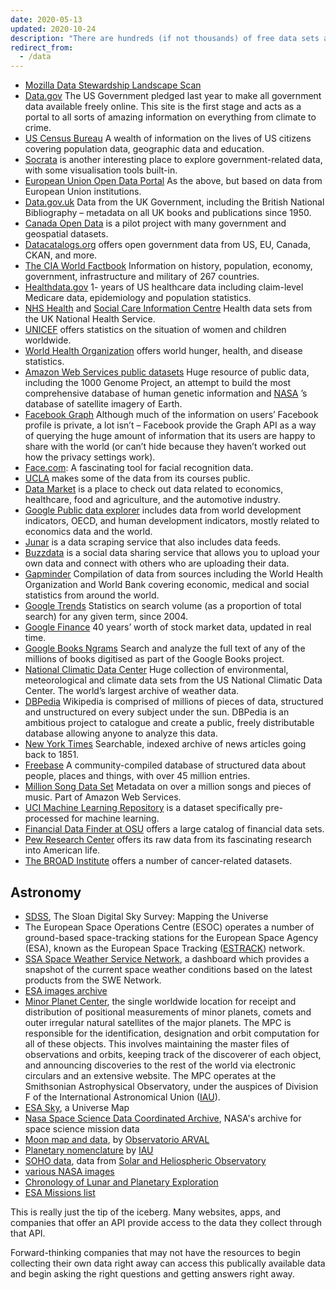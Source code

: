```yaml
---
date: 2020-05-13
updated: 2020-10-24
description: "There are hundreds (if not thousands) of free data sets available, ready to be used and analyzed by anyone willing to look for them.  Below is a list of some of the most globally interesting I’ve come across, but there are many, many more in many different niches."
redirect_from:
  - /data
---
```

- [Mozilla Data Stewardship Landscape Scan](https://airtable.com/shrn9jnFOQByon2i7/tblOrlwkMkuRn4HjV/viwOyRIDzKGemXbLW)
- [Data.gov](http://data.gov/) The US Government pledged last year to make all government data available freely online. This site is the first stage and acts as a portal to all sorts of amazing information on everything from climate to crime.
- [US Census Bureau](http://www.census.gov/data.html) A wealth of information on the lives of US citizens covering population data, geographic data and education.
- [Socrata](http://www.socrata.com/discover/) is another interesting place to explore government-related data, with some visualisation tools built-in.
- [European Union Open Data Portal](http://open-data.europa.eu/en/data/) As the above, but based on data from European Union institutions.
- [Data.gov.uk](http://data.gov.uk/) Data from the UK Government, including the British National Bibliography – metadata on all UK books and publications since 1950.
- [Canada Open Data](http://www.data.gc.ca/) is a pilot project with many government and geospatial datasets.
- [Datacatalogs.org](http://opengovernmentdata.org/data/) offers open government data from US, EU, Canada, CKAN, and more.
- [The CIA World Factbook](https://www.cia.gov/library/publications/the-world-factbook/) Information on history, population, economy, government, infrastructure and military of 267 countries.
- [Healthdata.gov](https://www.healthdata.gov/) 1- years of US healthcare data including claim-level Medicare data, epidemiology and population statistics.
- [NHS Health](http://www.forbes.com/health/) and [Social Care Information Centre](http://www.hscic.gov.uk/home) Health data sets from the UK National Health Service.
- [UNICEF](http://www.unicef.org/statistics/) offers statistics on the situation of women and children worldwide.
- [World Health Organization](http://www.who.int/en/) offers world hunger, health, and disease statistics.
- [Amazon Web Services public datasets](http://aws.amazon.com/datasets) Huge resource of public data, including the 1000 Genome Project, an attempt to build the most comprehensive database of human genetic information and [NASA](/companies/nasa/) ’s database of satellite imagery of Earth.
- [Facebook Graph](https://developers.facebook.com/docs/graph-api) Although much of the information on users’ Facebook profile is private, a lot isn’t – Facebook provide the Graph API as a way of querying the huge amount of information that its users are happy to share with the world (or can’t hide because they haven’t worked out how the privacy settings work).
- [Face.com](http://face.com/): A fascinating tool for facial recognition data.
- [UCLA](http://www.stat.ucla.edu/data/) makes some of the data from its courses public.
- [Data Market](http://datamarket.com/) is a place to check out  data related to economics, healthcare, food and agriculture, and the automotive industry.
- [Google Public data explorer](http://www.google.com/publicdata/directory) includes data from world development indicators, OECD, and human development indicators, mostly related to economics data and the world.
- [Junar](http://www.junar.com/) is a data scraping service that also includes data feeds.
- [Buzzdata](http://buzzdata.com/content/) is a social data sharing service that allows you to upload your own data and connect with others who are uploading their data.
- [Gapminder](http://www.gapminder.org/data/) Compilation of data from sources including the World Health Organization and World Bank covering economic, medical and social statistics from around the world.
- [Google Trends](http://www.google.com/trends/explore) Statistics on search volume (as a proportion of total search) for any given term, since 2004.
- [Google Finance](https://www.google.com/finance) 40 years’ worth of stock market data, updated in real time.
- [Google Books Ngrams](http://storage.googleapis.com/books/ngrams/books/datasetsv2.html) Search and analyze the full text of any of the millions of books digitised as part of the Google Books project.
- [National Climatic Data Center](http://www.ncdc.noaa.gov/data-access/quick-links#loc-clim) Huge collection of environmental, meteorological and climate data sets from the US National Climatic Data Center. The world’s largest archive of weather data.
- [DBPedia](http://wiki.dbpedia.org/) Wikipedia is comprised of millions of pieces of data, structured and unstructured on every subject under the sun. DBPedia is an ambitious project to catalogue and create a public, freely distributable database allowing anyone to analyze this data.
- [New York Times](http://developer.nytimes.com/docs) Searchable, indexed archive of news articles going back to 1851.
- [Freebase](http://www.freebase.com/) A community-compiled database of structured data about people, places and things, with over 45 million entries.
- [Million Song Data Set](http://aws.amazon.com/datasets/6468931156960467) Metadata on over a million songs and pieces of music. Part of Amazon Web Services.
- [UCI Machine Learning Repository](http://archive.ics.uci.edu/ml/index.html) is a dataset specifically pre-processed for machine learning.
- [Financial Data Finder at OSU](http://fisher.osu.edu/fin/fdf/osudata.htm) offers a large catalog of financial data sets.
- [Pew Research Center](http://www.pewinternet.org/datasets/) offers its raw data from its fascinating research into American life.
- [The BROAD Institute](http://www.broadinstitute.org/cgi-bin/cancer/datasets.cgi) offers a number of cancer-related datasets.

## Astronomy

- [SDSS](https://www.sdss.org/), The Sloan Digital Sky Survey: Mapping the Universe
- The European Space Operations Centre (ESOC) operates a number of ground-based space-tracking stations for the European Space Agency (ESA), known as the European Space Tracking ([ESTRACK](http://estracknow.esa.int)) network.
- [SSA Space Weather Service Network](https://swe.ssa.esa.int/), a dashboard which provides a snapshot of the current space weather conditions based on the latest products from the SWE Network.
- [ESA images archive](https://imagearchives.esac.esa.int)
- [Minor Planet Center](https://www.minorplanetcenter.net), the single worldwide location for receipt and distribution of positional measurements of minor planets, comets and outer irregular natural satellites of the major planets. The MPC is responsible for the identification, designation and orbit computation for all of these objects. This involves maintaining the master files of observations and orbits, keeping track of the discoverer of each object, and announcing discoveries to the rest of the world via electronic circulars and an extensive website. The MPC operates at the Smithsonian Astrophysical Observatory, under the auspices of Division F of the International Astronomical Union ([IAU](https://www.iau.org/)).
- [ESA Sky](https://sky.esa.int), a Universe Map
- [Nasa Space Science Data Coordinated Archive](https://nssdc.gsfc.nasa.gov), NASA's archive for space science mission data
- [Moon map and data](https://www.oarval.org/MoonMapen.htm), by [Observatorio ARVAL](https://www.oarval.org)
- [Planetary nomenclature](https://planetarynames.wr.usgs.gov) by [IAU](https://www.iau.org/)
- [SOHO data](https://sohowww.nascom.nasa.gov), data from [Solar and Heliospheric Observatory](https://en.wikipedia.org/wiki/Solar_and_Heliospheric_Observatory)
- [various NASA images](https://services.swpc.noaa.gov)
- [Chronology of Lunar and Planetary Exploration](https://nssdc.gsfc.nasa.gov/planetary/chrono.html)
- [ESA Missions list](https://www.esa.int/ESA/Our_Missions)


This is really just the tip of the iceberg. Many websites, apps, and companies that offer an API provide access to the data they collect through that API.

Forward-thinking companies that may not have the resources to begin collecting their own data right away can access this publically available data and begin asking the right questions and getting answers right away.
